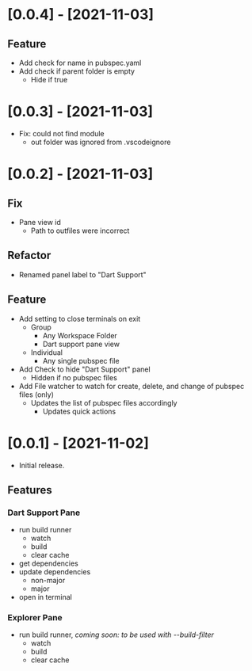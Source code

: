 # [0.0.4] - [2021-11-03]

## Feature

- Add check for name in pubspec.yaml
- Add check if parent folder is empty
  - Hide if true
# [0.0.3] - [2021-11-03]

- Fix: could not find module
  - out folder was ignored from .vscodeignore

# [0.0.2] - [2021-11-03]

## Fix

- Pane view id
  - Path to outfiles were incorrect

## Refactor

- Renamed panel label to "Dart Support"

## Feature

- Add setting to close terminals on exit
  - Group
    - Any Workspace Folder
    - Dart support pane view
  - Individual
    - Any single pubspec file
- Add Check to hide "Dart Support" panel
  - Hidden if no pubspec files
- Add File watcher to watch for create, delete, and change of pubspec files (only)
  - Updates the list of pubspec files accordingly
    - Updates quick actions

# [0.0.1] - [2021-11-02]

- Initial release.

## Features

### Dart Support Pane

- run build runner
  - watch
  - build
  - clear cache
- get dependencies
- update dependencies
  - non-major
  - major
- open in terminal

### Explorer Pane

- run build runner, _coming soon: to be used with --build-filter_
  - watch
  - build
  - clear cache
